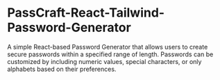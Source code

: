 # PassCraft-React-Tailwind-Password-Generator
A simple React-based Password Generator that allows users to create secure passwords within a specified range of length. Passwords can be customized by including numeric values, special characters, or only alphabets based on their preferences.
